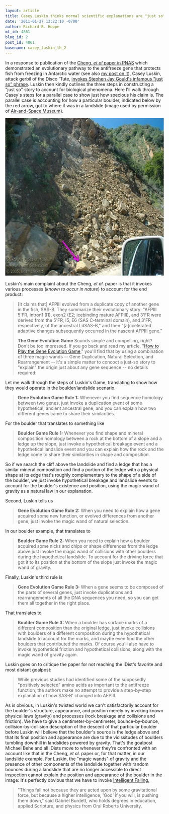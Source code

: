 ```yaml
---
layout: article
title: Casey Luskin thinks normal scientific explanations are "just so" stories
date: '2011-01-27 13:22:10 -0700'
author: Richard B. Hoppe
mt_id: 4861
blog_id: 2
post_id: 4861
basename: casey_luskin_th_2
---
```

In a response to publication of the [Cheng, _et al_ paper in PNAS](http://www.pnas.org/content/107/50/21593.abstract?sid=c12a7d0a-07fd-4458-851d-d83bd7210112) which demonstrated an evolutionary pathway to the antifreeze gene that protects fish from freezing in Antarctic water (see also [my post on it](http://pandasthumb.org/archives/2011/01/gene-duplicatio-1.html)), Casey Luskin, attack gerbil of the Disco 'Tute, [ invokes Stephen Jay Gould's infamous "just so" phrase](http://www.evolutionnews.org/2011/01/a_fishy_story_about_antifreeze043141.html).  Luskin then kindly outlines the three steps in constructing a "just so" story to account for biological phenomena.  Here I'll walk through Casey's steps for a parallel case to show just how specious his claim is.  The parallel case is accounting for how a particular boulder, indicated below by the red arrow, got to where it was in a landslide (image used by permission of [Air-and-Space Museum](http://www.air-and-space.com/home.htm)).

<img src="/uploads/2011/Landslide.jpg" alt="Landslide.jpg" width="756" height="501" />

Luskin's main complaint about the Cheng, _et al._ paper is that it invokes various processes (_known to occur in nature_) to account for the end product:

> \[It claims that\] AFPIII evolved from a duplicate copy of another gene in the fish, SAS-B. They summarize their evolutionary story: "AFPIII 5'FR, intron1 (I1), exon2 (E2; icebinding mature AFPIII), and 3'FR were derived from the 5'FR, I5, E6 (SAS C-terminal domain), and 3'FR, respectively, of the ancestral LdSAS-B," and then "\[a\]ccelerated adaptive changes subsequently occurred in the nascent AFPIII gene."
> 
> **The Gene Evolution Game**
> Sounds simple and compelling, right? Don't be too impressed. If you go back and read my article, "[How to Play the Gene Evolution Game](http://www.evolutionnews.org/2010/02/how_to_play_the_gene_evolution032141.html)," you'll find that by using a combination of three magic wands -- Gene Duplication, Natural Selection, and Rearrangement -- it's a simple matter to concoct a just-so story to "explain" the origin just about any gene sequence -- no details required:

Let me walk through the steps of Luskin's Game, translating to show how they would operate in the boulder/landslide scenario.

> **Gene Evolution Game Rule 1:** Whenever you find sequence homology between two genes, just invoke a duplication event of some hypothetical, ancient ancestral gene, and you can explain how two different genes came to share their similarities.

For the boulder that translates to something like

> **Boulder Game Rule 1:** Whenever you find shape and mineral composition homology between a rock at the bottom of a slope and a ledge up the slope, just invoke a hypothetical breakage event and a hypothetical landslide event and you can explain how the rock and the ledge come to share their similarities in shape and composition.

So if we search the cliff above the landslide and find a ledge that has a similar mineral composition and find a portion of the ledge with a physical shape at its edge that's roughly complementary to the shape of a side of the boulder, we just invoke  hypothetical breakage and landslide events to account for the boulder's existence and position, using the magic wand of gravity as a natural law in our explanation.

Second, Luskin tells us 

> **Gene Evolution Game Rule 2:** When you need to explain how a gene acquired some new function, or evolved differences from another gene, just invoke the magic wand of natural selection. 

In our boulder example, that translates to

> **Boulder Game Rule 2:** When you need to explain how a boulder acquired some nicks and chips or shape differences from the ledge above just invoke the magic wand of collisions with other boulders during the hypothetical landslide.  To account for the driving force that got it to its position at the bottom of the slope just invoke the magic wand of gravity.

Finally, Luskin's third rule is

> **Gene Evolution Game Rule 3:** When a gene seems to be composed of the parts of several genes, just invoke duplications and rearrangements of all the DNA sequences you need, so you can get them all together in the right place.

That translates to

> **Boulder Game Rule 3:** When a boulder has surface marks of a different composition than the original ledge, just invoke collisions with boulders of a different composition during the hypothetical landslide to account for the marks, and maybe even find the other boulders that contributed the marks.  Of course you'll also have to invoke hypothetical friction and hypothetical collisions, along with the magic wand of gravity again.

Luskin goes on to critique the paper for not reaching the IDist's favorite and most distant goalpost:

> While previous studies had identified some of the supposedly "positively selected" amino acids as important to the antifreeze function, the authors make no attempt to provide a step-by-step explanation of how SAS-B' changed into AFPIII. 

As is obvious, in Luskin's twisted world we can't satisfactorily account for the boulder's structure, appearance, and position merely by invoking known physical laws (gravity) and processes (rock breakage and collisions and friction).  We have to give a centimeter-by-centimeter, bounce-by-bounce, collision-by-collision description of the descent of that particular boulder before Luskin will believe that the boulder's source is the ledge above and that its final position and appearance are due to the vicissitudes of boulders tumbling downhill in landslides powered by gravity.  That's the goalpost Michael Behe and all IDists move to whenever they're confronted with an account like that in the Cheng, _et al._ paper or, for that matter, in our landslide example.  For Luskin, the "magic wands" of gravity and the presence of other components of the landslide together with random bounces during a landslide that are no longer accessible to direct inspection cannot explain the position and appearance of the boulder in the image: It's perfectly obvious that we have to invoke [Intelligent Falling.](http://www.theonion.com/articles/evangelical-scientists-refute-gravity-with-new-int,1778/)

> "Things fall not because they are acted upon by some gravitational force, but because a higher intelligence, 'God' if you will, is pushing them down," said Gabriel Burdett, who holds degrees in education, applied Scripture, and physics from Oral Roberts University.
